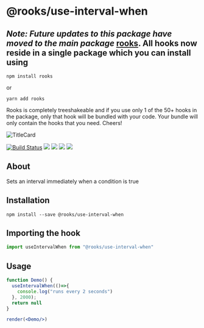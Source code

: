 # @rooks/use-interval-when


## *Note: Future updates to this package have moved to the main package* [rooks](https://npmjs.com/package/rooks). All hooks now reside in a single package which you can install using

```
npm install rooks
```

or 

```
yarn add rooks
```

Rooks is completely treeshakeable and if you use only 1 of the 50+ hooks in the package, only that hook will be bundled with your code. Your bundle will only contain the hooks that you need. Cheers!

![TitleCard](https://raw.githubusercontent.com/imbhargav5/rooks/v4-compat/packages/interval-when/title-card.svg)

[![Build Status](https://travis-ci.org/imbhargav5/rooks.svg?branch=master)](https://travis-ci.org/imbhargav5/rooks) ![](https://img.shields.io/npm/v/@rooks/use-interval-when/latest.svg) ![](https://img.shields.io/npm/l/@rooks/use-interval-when.svg) ![](https://img.shields.io/bundlephobia/min/@rooks/use-interval-when.svg) ![](https://img.shields.io/david/imbhargav5/rooks.svg?path=packages%2Finterval-when)



## About
Sets an interval immediately when a condition is true


[//]: # (Main)

## Installation

```
npm install --save @rooks/use-interval-when
```

## Importing the hook

```javascript
import useIntervalWhen from "@rooks/use-interval-when"
```

## Usage

```jsx
function Demo() {
  useIntervalWhen(()=>{
    console.log("runs every 2 seconds")
  }, 2000);
  return null
}

render(<Demo/>)
```
